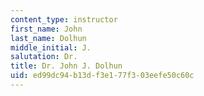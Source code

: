 ```yaml
---
content_type: instructor
first_name: John
last_name: Dolhun
middle_initial: J.
salutation: Dr.
title: Dr. John J. Dolhun
uid: ed99dc94-b13d-f3e1-77f3-03eefe50c60c
---
```


